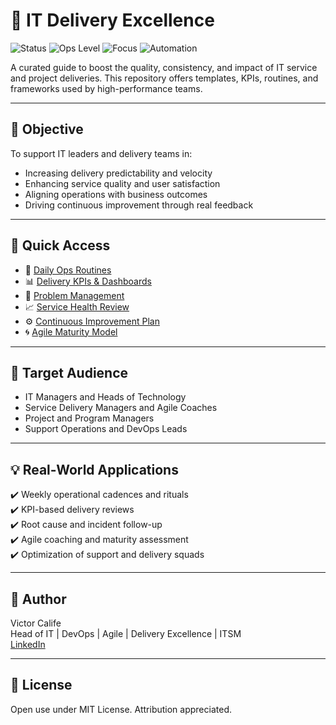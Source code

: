 # 🚀 IT Delivery Excellence
![Status](https://img.shields.io/badge/status-active-brightgreen)
![Ops Level](https://img.shields.io/badge/ops%20maturity-advanced-critical)
![Focus](https://img.shields.io/badge/focus-delivery%20%26%20service%20quality-blueviolet)
![Automation](https://img.shields.io/badge/automation-enabled-blue)

A curated guide to boost the quality, consistency, and impact of IT service and project deliveries. This repository offers templates, KPIs, routines, and frameworks used by high-performance teams.

---

## 🎯 Objective

To support IT leaders and delivery teams in:

- Increasing delivery predictability and velocity  
- Enhancing service quality and user satisfaction  
- Aligning operations with business outcomes  
- Driving continuous improvement through real feedback  

---

## 📂 Quick Access

- 📆 [Daily Ops Routines](./daily-ops-routines.md)  
- 📊 [Delivery KPIs & Dashboards](./delivery-kpis-dashboard.md)  
- 🧠 [Problem Management](./problem-management.md)  
- 📈 [Service Health Review](./service-health-review.md)  
- ⚙️ [Continuous Improvement Plan](./continuous-improvement.md)  
- 🌀 [Agile Maturity Model](./agile-maturity-model.md)  

---

## 👥 Target Audience

- IT Managers and Heads of Technology  
- Service Delivery Managers and Agile Coaches  
- Project and Program Managers  
- Support Operations and DevOps Leads  

---

## 💡 Real-World Applications

✔️ Weekly operational cadences and rituals  
✔️ KPI-based delivery reviews  
✔️ Root cause and incident follow-up  
✔️ Agile coaching and maturity assessment  
✔️ Optimization of support and delivery squads  

---

## 👤 Author

Victor Calife  
Head of IT | DevOps | Agile | Delivery Excellence | ITSM  
[LinkedIn](https://www.linkedin.com/in/victorcalife)

---

## 🔐 License

Open use under MIT License. Attribution appreciated.
